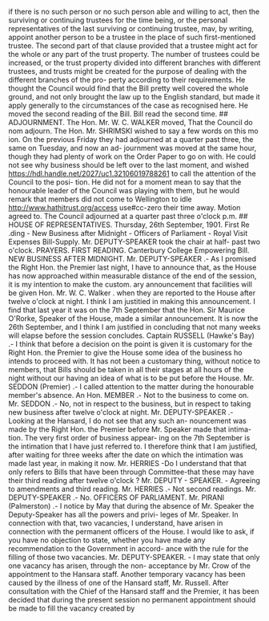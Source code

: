 if there is no such person or no such person able and willing to act, then the surviving or continuing trustees for the time being, or the personal representatives of the last surviving or continuing trustee, mav, by writing, appoint another person to be a trustee in the place of such first-mentioned trustee. The second part of that clause provided that a trustee might act for the whole or any part of the trust property. The number of trustees could be increased, or the trust property divided into different branches with different trustees, and trusts might be created for the purpose of dealing with the different branches of the pro- perty according to their requirements. He thought the Council would find that the Bill pretty well covered the whole ground, and not only brought the law up to the English standard, but made it apply generally to the circumstances of the case as recognised here. He moved the second reading of the Bill. Bill read the second time. ## ADJOURNMENT. The Hon. Mr. W. C. WALKER moved, That the Council do nom adjourn. The Hon. Mr. SHRIMSKI wished to say a few words on this mo ion. On the previous Friday they had adjourned at a quarter past three, the same on Tuesday, and now an ad- journment was moved at the same hour, though they had plenty of work on the Order Paper to go on with. He could not see why business should be left over to the last moment, and wished https://hdl.handle.net/2027/uc1.32106019788261 to call the attention of the Council to the posi- tion. He did not for a moment mean to say that the honourable leader of the Council was playing with them, but he would remark that members did not come to Wellington to idle http://www.hathitrust.org/access use#cc-zero their time away. Motion agreed to. The Council adjourned at a quarter past three o'clock p.m. ## HOUSE OF REPRESENTATIVES. Thursday, 26th September, 1901. First Re .ding - New Business after Midnight - Officers of Parliament - Royal Visit Expenses Bill-Supply. Mr. DEPUTY-SPEAKER took the chair at half- past two o'clock. PRAYERS. FIRST READING. Canterbury College Empowering Bill. NEW BUSINESS AFTER MIDNIGHT. Mr. DEPUTY-SPEAKER .- As I promised the Right Hon. the Premier last night, I have to announce that, as the House has now approached within measurable distance of the end of the session, it is my intention to make the custom. ary announcement that facilities will be given Hon. Mr. W. C. Walker . when they are reported to the House after twelve o'clock at night. I think I am justitied in making this announcement. I find that last year it was on the 7th September that the Hon. Sir Maurice O'Rorke, Speaker of the House, made a similar announcement. It is now the 26th September, and I think I am justified in concluding that not many weeks will elapse before the session concludes. Captain RUSSELL (Hawke's Bay) .- I think that before a decision on the point is given it is customary for the Right Hon. the Premier to give the House some idea of the business ho intends to proceed with. It has not been a customary thing, without notice to members, that Bills should be taken in all their stages at all hours of the night without our having an idea of what is to be put before the House. Mr. SEDDON (Premier) .- I called attention to the matter during the honourable member's absence. An Hon. MEMBER .- Not to the business to come on. Mr. SEDDON .- No, not in respect to the business, but in respect to taking new business after twelve o'clock at night. Mr. DEPUTY-SPEAKER .- Looking at the Hansard, I do not see that any such an- nouncement was made by the Right Hon. the Premier before Mr. Speaker made that intima- tion. The very first order of business appear- ing on the 7th September is the intimation that I have just referred to. I therefore think that I am justified, after waiting for three weeks after the date on which the intimation was made last year, in making it now. Mr. HERRIES -Do I understand that that only refers to Bills that have been through Committee-that these may have their third reading after twelve o'clock ? Mr. DEPUTY - SPEAKER. - Agreeing to amendments and third reading. Mr. HERRIES .- Not second readings. Mr. DEPUTY-SPEAKER .- No. OFFICERS OF PARLIAMENT. Mr. PIRANI (Palmerston) .- I notice by May that during the absence of Mr. Speaker the Deputy-Speaker has all the powers and privi- leges of Mr. Speaker. In connection with that, two vacancies, I understand, have arisen in connection with the permanent officers of the House. I would like to ask, if you have no objection to state, whether you have made any recommendation to the Government in accord- ance with the rule for the filling of those two vacancies. Mr. DEPUTY-SPEAKER. - I may state that only one vacancy has arisen, through the non- acceptance by Mr. Crow of the appointment to the Hansara staff. Another temporary vacancy has been caused by the illness of one of the Hansard staff, Mr. Russell. After consultation with the Chief of the Hansard staff and the Premier, it has been decided that during the present session no permanent appointment should be made to fill the vacancy created by 